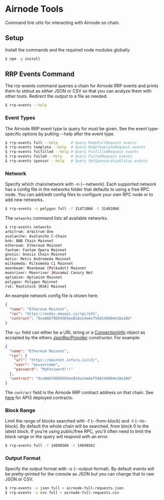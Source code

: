 # Airnode Tools

Command line utils for interacting with Airnode on chain.

## Setup

Install the commands and the required node modules globally.

```sh
$ npm -g install
```

## RRP Events Command

The rrp-events command queries a chain for Airnode RRP events and prints them to stdout as either JSON or CSV so that you can analyze them with other tools. Redirect the output to a file as needed.

```sh
$ rrp-events --help
```

### Event Types

The Airnode RRP event type to query for must be given. See the event type-specific options by putting --help after the event type.

```sh
$ rrp-events full --help      # Query MadeFullRequest events
$ rrp-events template --help  # Query MadeTemplateRequest events
$ rrp-events fulfilled --help # Query FulfilledRequest events
$ rrp-events failed --help    # Query FailedRequest events
$ rrp-events sponsor --help   # Query SetSponsorshipStatus events

```

### Network

Specify which chain/network with -n (--network). Each supported network has a config file in the networks folder that defaults to using a free RPC node. You can add/edit config files to configure your own RPC node or to add new networks.

```sh
$ rrp-events -n polygon full -f 31471066 -t 31481066
```

The `networks` command lists all available networks.

```sh
$ rrp-events networks
arbitrum: Arbitrum One
avalanche: Avalanche C-Chain
bnb: BNB Chain Mainnet
ethereum: Ethereum Mainnet
fantom: Fantom Opera Mainnet
gnosis: Gnosis Chain Mainnet
metis: Metis Andromeda Mainnet
milkomeda: Milkomeda C1 Mainnet
moonbeam: Moonbeam (Polkadot) Mainnet
moonriver: Moonriver (Kusama) Canary Net
optimism: Optimism Mainnet
polygon: Polygon Mainnet
rsk: Rootstock (RSK) Mainnet
```

An example network config file is shown here.

```json
{
  "name": "Ethereum Mainnet",
  "rpc": "https://nodes.mewapi.io/rpc/eth",
  "contract": "0xa0AD79D995DdeeB18a14eAef56A549A04e3Aa1Bd"
}
```

The `rpc` field can either be a URL string or a [ConnectionInfo](https://docs.ethers.io/v5/api/utils/web/#ConnectionInfo) object as accepted by the ethers [JsonRpcProvider](https://docs.ethers.io/v5/api/providers/jsonrpc-provider/#JsonRpcProvider) constructor. For example:

```json
{
  "name": "Ethereum Mainnet",
  "rpc": {
    "url": "https://mainnet.infura.io/v3/",
    "user": "myusername",
    "password": "MyPassword!!!"
  },
  "contract": "0xa0AD79D995DdeeB18a14eAef56A549A04e3Aa1Bd"
}
```

The `contract` field is the Airnode RRP contract address on that chain. See [here](https://docs.api3.org/airnode/v0.7/reference/airnode-addresses.html) for API3 deployed contracts.

### Block Range

Limit the range of blocks searched with -f (--from-block) and -t (--to-block). By default the whole chain will be searched, from block 0 to the latest block. If you're using public/free RPC, you'll often need to limit the block range or the query will respond with an error.

```sh
$ rrp-events full -f 14698560 -t 14698562
```

### Output Format

Specify the output format with -o (--output-format). By default events will be pretty-printed for the console as JSON but you can change that to raw JSON or CSV.

```sh
$ rrp-events -o json full > airnode-full-requests.json
$ rrp-events -o csv full > airnode-full-requests.csv
```
